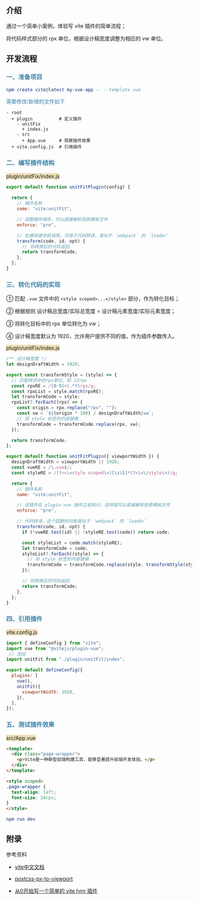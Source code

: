 ## 介绍

通过一个简单小案例，体验写 vite 插件的简单流程；

将代码样式部分的 rpx 单位，根据设计稿宽度调整为相应的 vw 单位。

  

## 开发流程

### <span style="color: #3a84aa">一、准备项目</span>

```elm
npm create vite@latest my-vue-app -- --template vue
```

<span style="color: #3a84aa">需要修改/新增的文件如下</span>

```less
- root
  + plugin          # 定义插件
    - unitFix
      + index.js
    - src
      + App.vue     # 观察插件效果
  + vite.config.js  # 引用插件
```



### <span style="color: #3a84aa">二、编写插件结构</span>

<span style="background: #efe0b9">plugin/unitFix/index.js</span>

```javascript
export default function unitFitPlugin(config) {
  
  return {
    // 插件名称
    name: "vite:unitFit",

    // 调整插件顺序，可以直接解析到原模板文件
    enforce: "pre",

    // 在模块请求前调用，可用于代码转译，类似于 `webpack` 的 `loader`
    transform(code, id, opt) {
      // 将转换后的代码返回
      return transformCode;
    },
  };
}
```



### <span style="color: #3a84aa">三、转化代码的实现</span>

① 匹配 `.vue` 文件中的 `<style scoped>...</style>` 部分，作为转化目标；

② 根据规则 设计稿总宽度/实际总宽度 = 设计稿元素宽度/实际元素宽度；

③ 将转化目标中的 rpx 单位转化为 vw；

④ 设计稿宽度默认为 1920，允许用户提供不同的值，作为插件参数传入。

<span style="background: #efe0b9">plugin/unitFix/index.js</span>

```javascript
/** 设计稿宽度 */
let designDraftWidth = 1920;

export const transformStyle = (style) => {
  // 匹配样式中的rpx单位，如 12rpx
  const rpxRE = /[0-9]+(.*?)rpx/g;
  const rpxList = style.match(rpxRE);
  let transformCode = style;
  rpxList?.forEach((rpx) => {
    const origin = rpx.replace("rpx", "");
    const vw = `${(origin * 100) / designDraftWidth}vw`;
    // 将 style 标签的内容替换
    transformCode = transformCode.replace(rpx, vw);
  });

  return transformCode;
};

export default function unitFitPlugin({ viewportWidth }) {
  designDraftWidth = viewportWidth || 1920;
  const vueRE = /\.vue$/;
  const styleRE = /(?<=\<style scoped\>)[\s\S]*(?=\<\/style\>)/g;

  return {
    // 插件名称
    name: "vite:unitFit",

    // 该插件在 plugin-vue 插件之前执行，这样就可以直接解析到原模板文件
    enforce: "pre",

    // 代码转译，这个函数的功能类似于 `webpack` 的 `loader`
    transform(code, id, opt) {
      if (!vueRE.test(id) || !styleRE.test(code)) return code;

      const styleList = code.match(styleRE);
      let transformCode = code;
      styleList?.forEach((style) => {
        // 将 style 标签的内容替换
        transformCode = transformCode.replace(style, transformStyle(style));
      });

      // 将转换后的代码返回
      return transformCode;
    },
  };
}
```



### <span style="color: #3a84aa">四、引用插件</span>

<span style="background: #efe0b9">vite.config.js</span>

```javascript
import { defineConfig } from "vite";
import vue from "@vitejs/plugin-vue";
 // 添加
import unitFit from "./plugin/unitFit/index";

export default defineConfig({
  plugins: [
    vue(),
    unitFit({
      viewportWidth: 1920,
    }),
  ],
});
```



### <span style="color: #3a84aa">五、测试插件效果</span>

<span style="background: #efe0b9">src/App.vue</span>

```html
<template>
  <div class="page-wrapper">
    <p>Vite是一种新型前端构建工具，能够显著提升前端开发体验。</p>
  </div>
</template>

<style scoped>
.page-wrapper {
  text-align: left;
  font-size: 24rpx;
}
</style>
```

```elm
npm run dev
```



## 附录

参考资料

- [vite中文文档](http://www.fenovice.com/doc/vitejs/guide/api-plugin.html#plugin-ordering)

- [postcss-px-to-viewport](https://github.com/evrone/postcss-px-to-viewport/blob/master/README_CN.md)

- [从0开始写一个简单的 vite hmr 插件](https://www.cnblogs.com/mushrain/p/16794508.html)



